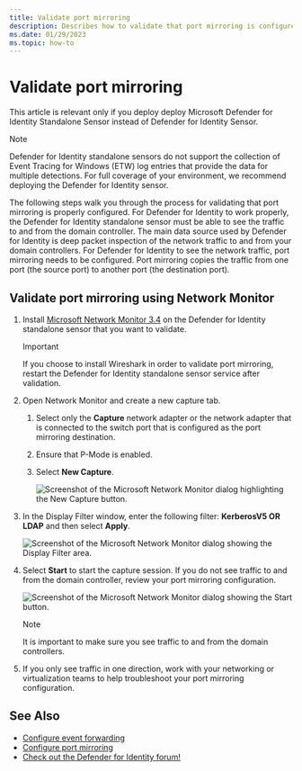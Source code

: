 ```yaml
---
title: Validate port mirroring 
description: Describes how to validate that port mirroring is configured correctly in Microsoft Defender for Identity
ms.date: 01/29/2023
ms.topic: how-to
---
```


# Validate port mirroring

This article is relevant only if you deploy deploy Microsoft Defender for Identity Standalone Sensor instead of Defender for Identity Sensor.

> [!NOTE]
> Defender for Identity standalone sensors do not support the collection of Event Tracing for Windows (ETW) log entries that provide the data for multiple detections. For full coverage of your environment, we recommend deploying the Defender for Identity sensor.

The following steps walk you through the process for validating that port mirroring is properly configured. For Defender for Identity to work properly, the Defender for Identity standalone sensor must be able to see the traffic to and from the domain controller. The main data source used by Defender for Identity is deep packet inspection of the network traffic to and from your domain controllers. For Defender for Identity to see the network traffic, port mirroring needs to be configured. Port mirroring copies the traffic from one port (the source port) to another port (the destination port).

## Validate port mirroring using Network Monitor

1. Install [Microsoft Network Monitor 3.4](https://www.microsoft.com/download/details.aspx?id=4865) on the Defender for Identity standalone sensor that you want to validate.

    > [!IMPORTANT]
    > If you choose to install Wireshark in order to validate port mirroring, restart the Defender for Identity standalone sensor service after validation.

1. Open Network Monitor and create a new capture tab.

    1. Select only the **Capture** network adapter or the network adapter that is connected to the switch port that is configured as the port mirroring destination.

    1. Ensure that P-Mode is enabled.

    1. Select **New Capture**.

        ![Screenshot of the Microsoft Network Monitor dialog highlighting the New Capture button.](../media/port-mirroring-capture.png)

1. In the Display Filter window, enter the following filter: **KerberosV5 OR LDAP** and then select **Apply**.

    ![Screenshot of the Microsoft Network Monitor dialog showing the Display Filter area.](../media/port-mirroring-filter-settings.png)

1. Select **Start** to start the capture session. If you do not see traffic to and from the domain controller, review your port mirroring configuration.

    ![Screenshot of the Microsoft Network Monitor dialog showing the Start button.](../media/port-mirroring-capture-traffic.png)

    > [!NOTE]
    > It is important to make sure you see traffic to and from the domain controllers.

1. If you only see traffic in one direction, work with your networking or virtualization teams to help troubleshoot your port mirroring configuration.

## See Also

- [Configure event forwarding](configure-event-forwarding.md)
- [Configure port mirroring](configure-port-mirroring.md)
- [Check out the Defender for Identity forum!](<https://aka.ms/MDIcommunity>)
